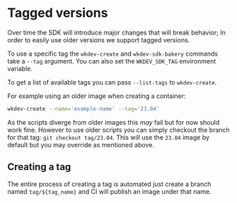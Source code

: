 # Tagged versions

Over time the SDK will introduce major changes that will break behavior;
In order to easily use older versions we support tagged versions.

To use a specific tag the `wkdev-create` and `wkdev-sdk-bakery` commands take a `--tag`
argument. You can also set the `WKDEV_SDK_TAG` environment variable.

To get a list of available tags you can pass `--list-tags` to `wkdev-create`.

For example using an older image when creating a container:

```sh
wkdev-create --name='example-name' --tag='23.04'
```

As the scripts diverge from older images this *may* fail but for now should work fine.
However to use older scripts you can simply checkout the branch for that tag: `git checkout tag/23.04`.
This will use the `23.04` image by default but you may override as mentioned above.

## Creating a tag

The entire process of creating a tag is automated just create a branch named `tag/${tag_name}`
and CI will publish an image under that name.

